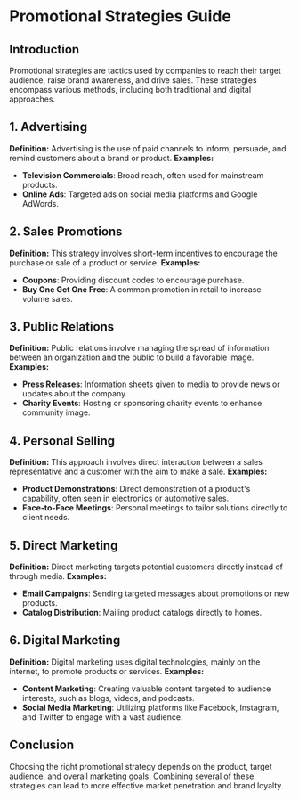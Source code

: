 # Promotional Strategies Guide

## Introduction
Promotional strategies are tactics used by companies to reach their target audience, raise brand awareness, and drive sales. These strategies encompass various methods, including both traditional and digital approaches.

## 1. Advertising
**Definition:** Advertising is the use of paid channels to inform, persuade, and remind customers about a brand or product.
**Examples:**
- **Television Commercials**: Broad reach, often used for mainstream products.
- **Online Ads**: Targeted ads on social media platforms and Google AdWords.

## 2. Sales Promotions
**Definition:** This strategy involves short-term incentives to encourage the purchase or sale of a product or service.
**Examples:**
- **Coupons**: Providing discount codes to encourage purchase.
- **Buy One Get One Free**: A common promotion in retail to increase volume sales.

## 3. Public Relations
**Definition:** Public relations involve managing the spread of information between an organization and the public to build a favorable image.
**Examples:**
- **Press Releases**: Information sheets given to media to provide news or updates about the company.
- **Charity Events**: Hosting or sponsoring charity events to enhance community image.

## 4. Personal Selling
**Definition:** This approach involves direct interaction between a sales representative and a customer with the aim to make a sale.
**Examples:**
- **Product Demonstrations**: Direct demonstration of a product's capability, often seen in electronics or automotive sales.
- **Face-to-Face Meetings**: Personal meetings to tailor solutions directly to client needs.

## 5. Direct Marketing
**Definition:** Direct marketing targets potential customers directly instead of through media.
**Examples:**
- **Email Campaigns**: Sending targeted messages about promotions or new products.
- **Catalog Distribution**: Mailing product catalogs directly to homes.

## 6. Digital Marketing
**Definition:** Digital marketing uses digital technologies, mainly on the internet, to promote products or services.
**Examples:**
- **Content Marketing**: Creating valuable content targeted to audience interests, such as blogs, videos, and podcasts.
- **Social Media Marketing**: Utilizing platforms like Facebook, Instagram, and Twitter to engage with a vast audience.

## Conclusion
Choosing the right promotional strategy depends on the product, target audience, and overall marketing goals. Combining several of these strategies can lead to more effective market penetration and brand loyalty.
